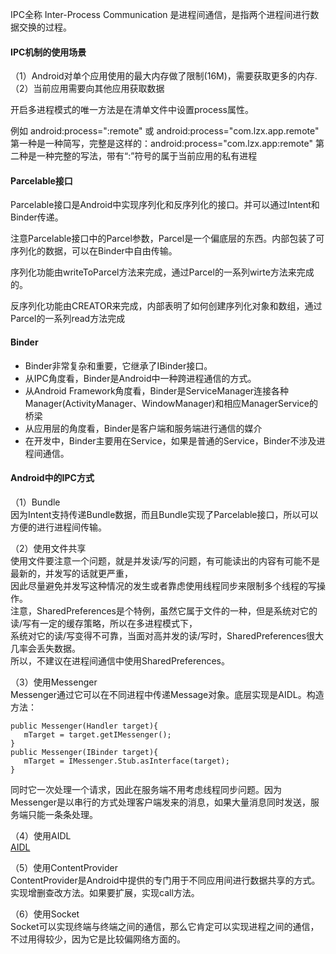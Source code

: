 IPC全称 Inter-Process Communication 是进程间通信，是指两个进程间进行数据交换的过程。

#### IPC机制的使用场景
（1）Android对单个应用使用的最大内存做了限制(16M)，需要获取更多的内存.  
（2）当前应用需要向其他应用获取数据

开启多进程模式的唯一方法是在清单文件中设置process属性。  

例如 android:process=":remote" 或 android:process="com.lzx.app.remote"  
第一种是一种简写，完整是这样的：android:process="com.lzx.app:remote" 第二种是一种完整的写法，带有“:”符号的属于当前应用的私有进程

#### Parcelable接口
Parcelable接口是Android中实现序列化和反序列化的接口。并可以通过Intent和Binder传递。

注意Parcelable接口中的Parcel参数，Parcel是一个偏底层的东西。内部包装了可序列化的数据，可以在Binder中自由传输。

序列化功能由writeToParcel方法来完成，通过Parcel的一系列wirte方法来完成的。

反序列化功能由CREATOR来完成，内部表明了如何创建序列化对象和数组，通过Parcel的一系列read方法完成

#### Binder
- Binder非常复杂和重要，它继承了IBinder接口。
- 从IPC角度看，Binder是Android中一种跨进程通信的方式。
- 从Android Framework角度看，Binder是ServiceManager连接各种Manager(ActivityManager、WindowManager)和相应ManagerService的桥梁
- 从应用层的角度看，Binder是客户端和服务端进行通信的媒介
- 在开发中，Binder主要用在Service，如果是普通的Service，Binder不涉及进程间通信。

#### Android中的IPC方式

（1）Bundle   
因为Intent支持传递Bundle数据，而且Bundle实现了Parcelable接口，所以可以方便的进行进程间传输。

（2）使用文件共享  
使用文件要注意一个问题，就是并发读/写的问题，有可能读出的内容有可能不是最新的，并发写的话就更严重，  
因此尽量避免并发写这种情况的发生或者靠虑使用线程同步来限制多个线程的写操作。  
注意，SharedPreferences是个特例，虽然它属于文件的一种，但是系统对它的读/写有一定的缓存策略，所以在多进程模式下，  
系统对它的读/写变得不可靠，当面对高并发的读/写时，SharedPreferences很大几率会丢失数据。  
所以，不建议在进程间通信中使用SharedPreferences。

（3）使用Messenger  
Messenger通过它可以在不同进程中传递Message对象。底层实现是AIDL。构造方法：
```
public Messenger(Handler target){
   mTarget = target.getIMessenger();
}
public Messenger(IBinder target){
   mTarget = IMessenger.Stub.asInterface(target);
}
```
同时它一次处理一个请求，因此在服务端不用考虑线程同步问题。因为Messenger是以串行的方式处理客户端发来的消息，如果大量消息同时发送，服务端只能一条条处理。

（4）使用AIDL  
[AIDL](https://github.com/GeniusVJR/LearningNotes/blob/master/Part1/Android/AIDL.md)

（5）使用ContentProvider  
ContentProvider是Android中提供的专门用于不同应用间进行数据共享的方式。实现增删查改方法。如果要扩展，实现call方法。

（6）使用Socket  
Socket可以实现终端与终端之间的通信，那么它肯定可以实现进程之间的通信，不过用得较少，因为它是比较偏网络方面的。







 









